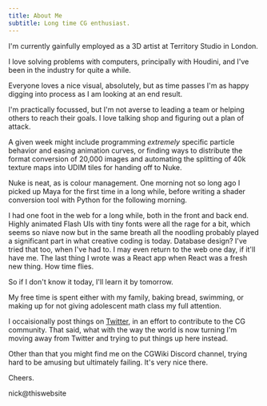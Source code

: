 ```yaml
---
title: About Me
subtitle: Long time CG enthusiast.
---
```


I'm currently gainfully employed as a 3D artist at Territory Studio in London.

I love solving problems with computers, principally with Houdini, and I've been in the industry for quite a while.

Everyone loves a nice visual, absolutely, but as time passes I'm as happy digging into process as I am looking at an end result.

I'm practically focussed, but I'm not averse to leading a team or helping others to reach their goals. I love talking shop and figuring out a plan of attack.

A given week might include programming *extremely* specific particle behavior and easing animation curves, or finding ways to distribute the format conversion of 20,000 images and automating the splitting of 40k texture maps into UDIM tiles for handing off to Nuke.

Nuke is neat, as is colour management. One morning not so long ago I picked up Maya for the first time in a long while, before writing a shader conversion tool with Python for the following morning.

I had one foot in the web for a long while, both in the front and back end. Highly animated Flash UIs with tiny fonts were all the rage for a bit, which seems so niave now but in the same breath all the noodling probably played a significant part in what creative coding is today. Database design? I've tried that too, when I've had to. I may even return to the web one day, if it'll have me. The last thing I wrote was a React app when React was a fresh new thing. How time flies.

So if I don't know it today, I'll learn it by tomorrow.

My free time is spent either with my family, baking bread, swimming, or making up for not giving adolescent math class my full attention.

I occaisionally post things on [Twitter](https://twitter.com/FridayMarch26th), in an effort to contribute to the CG community. That said, what with the way the world is now turning I'm moving away from Twitter and trying to put things up here instead.

Other than that you might find me on the CGWiki Discord channel, trying hard to be amusing but ultimately failing. It's very nice there.

Cheers.

nick@thiswebsite